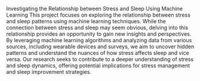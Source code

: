 Investigating the Relationship between Stress and Sleep Using Machine Learning
This project focuses on exploring the relationship between stress and sleep patterns using machine learning techniques. While the connection between stress and sleep may seem obvious, delving into this relationship provides an opportunity to gain new insights and perspectives. By leveraging machine learning algorithms and analyzing data from various sources, including wearable devices and surveys, we aim to uncover hidden patterns and understand the nuances of how stress affects sleep and vice versa. Our research seeks to contribute to a deeper understanding of stress and sleep dynamics, offering potential implications for stress management and sleep improvement strategies.
